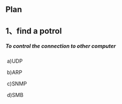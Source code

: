 ## Plan

## 1、find a potrol 

##### 		To control the connection to other computer

​		a)UDP 

​		b)ARP

​		c)SNMP

​		d)SMB

​		